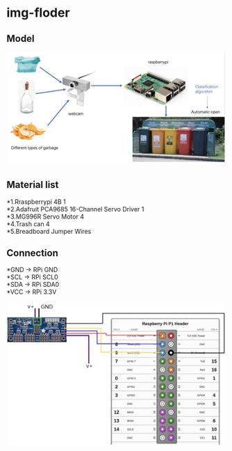 # img-floder
## Model

![image](https://github.com/Yuyangovo/img-floder/blob/main/intro2.jpg)

## Material list

*1.Rraspberrypi 4B  1  
*2.Adafruit PCA9685 16-Channel Servo Driver  1  
*3.MG996R Servo Motor  4  
*4.Trash can  4  
*5.Breadboard Jumper Wires  

## Connection

*GND -> RPi GND  
*SCL -> RPi SCL0  
*SDA -> RPi SDA0   
*VCC -> RPi 3.3V  

![image](https://github.com/Yuyangovo/img-floder/blob/main/line.jpg)
